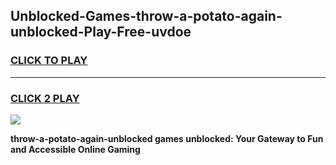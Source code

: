 
## Unblocked-Games-throw-a-potato-again-unblocked-Play-Free-uvdoe
<h3>
<a href="https://premium76.site?title=throw-a-potato-again-unblocked&ref=23A">CLICK TO PLAY</a></h3>
<hr>

<h3>
<a href="https://premium76.site?title=throw-a-potato-again-unblocked&ref=23A">CLICK 2 PLAY</a>
  
</h3>

<a href="https://premium76.site?title=throw-a-potato-again-unblocked&ref=23A"><img src="https://clearcache.store/games.png"></a>


**throw-a-potato-again-unblocked games unblocked: Your Gateway to Fun and Accessible Online Gaming**
